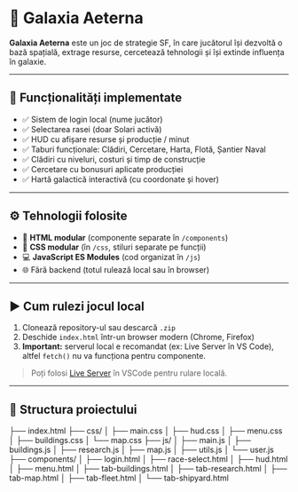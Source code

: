 # 🌌 Galaxia Aeterna

**Galaxia Aeterna** este un joc de strategie SF, în care jucătorul își dezvoltă o bază spațială, extrage resurse, cercetează tehnologii și își extinde influența în galaxie.

---

## 🚀 Funcționalități implementate

- ✅ Sistem de login local (nume jucător)
- ✅ Selectarea rasei (doar Solari activă)
- ✅ HUD cu afișare resurse și producție / minut
- ✅ Taburi funcționale: Clădiri, Cercetare, Harta, Flotă, Șantier Naval
- ✅ Clădiri cu niveluri, costuri și timp de construcție
- ✅ Cercetare cu bonusuri aplicate producției
- ✅ Hartă galactică interactivă (cu coordonate și hover)

---

## ⚙️ Tehnologii folosite

- 🧩 **HTML modular** (componente separate în `/components`)
- 🎨 **CSS modular** (în `/css`, stiluri separate pe funcții)
- 💻 **JavaScript ES Modules** (cod organizat în `/js`)
- 🌐 Fără backend (totul rulează local sau în browser)

---

## ▶️ Cum rulezi jocul local

1. Clonează repository-ul sau descarcă `.zip`
2. Deschide `index.html` într-un browser modern (Chrome, Firefox)
3. **Important:** serverul local e recomandat (ex: Live Server în VS Code), altfel `fetch()` nu va funcționa pentru componente.

> Poți folosi [Live Server](https://marketplace.visualstudio.com/items?itemName=ritwickdey.LiveServer) în VSCode pentru rulare locală.

---

## 🧱 Structura proiectului

├── index.html
├── css/
│ ├── main.css
│ ├── hud.css
│ ├── menu.css
│ ├── buildings.css
│ └── map.css
├── js/
│ ├── main.js
│ ├── buildings.js
│ ├── research.js
│ ├── map.js
│ ├── utils.js
│ └── user.js
├── components/
│ ├── login.html
│ ├── race-select.html
│ ├── hud.html
│ ├── menu.html
│ ├── tab-buildings.html
│ ├── tab-research.html
│ ├── tab-map.html
│ ├── tab-fleet.html
│ └── tab-shipyard.html
